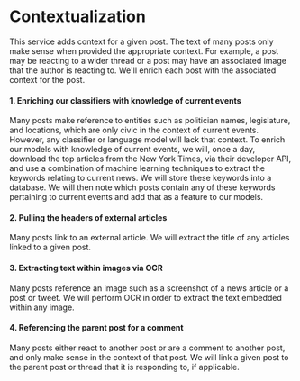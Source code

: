# Contextualization

This service adds context for a given post. The text of many posts only make sense when provided the appropriate context. For example, a post may be reacting to a wider thread or a post may have an associated image that the author is reacting to. We'll enrich each post with the associated context for the post.

#### 1. Enriching our classifiers with knowledge of current events
Many posts make reference to entities such as politician names, legislature, and locations, which are only civic in the context of current events. However, any classifier or language model will lack that context. To enrich our models with knowledge of current events, we will, once a day, download the top articles from the New York Times, via their developer API, and use a combination of machine learning techniques to extract the keywords relating to current news. We will store these keywords into a database. We will then note which posts contain any of these keywords pertaining to current events and add that as a feature to our models.

#### 2. Pulling the headers of external articles
Many posts link to an external article. We will extract the title of any articles linked to a given post.

#### 3. Extracting text within images via OCR
Many posts reference an image such as a screenshot of a news article or a post or tweet. We will perform OCR in order to extract the text embedded within any image.

#### 4. Referencing the parent post for a comment
Many posts either react to another post or are a comment to another post, and only make sense in the context of that post. We will link a given post to the parent post or thread that it is responding to, if applicable.